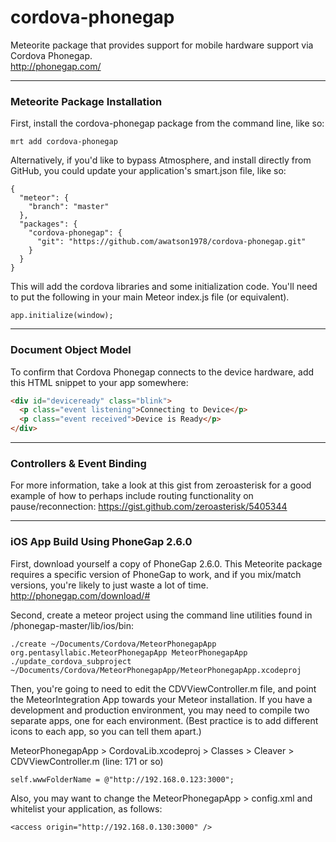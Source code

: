 cordova-phonegap
================

Meteorite package that provides support for mobile hardware support via Cordova Phonegap.  
http://phonegap.com/


------------------------
### Meteorite Package Installation

First, install the cordova-phonegap package from the command line, like so:

````
mrt add cordova-phonegap
````

Alternatively, if you'd like to bypass Atmosphere, and install directly from GitHub, you could update your application's smart.json file, like so:

````
{
  "meteor": {
    "branch": "master"
  },
  "packages": {
    "cordova-phonegap": {
      "git": "https://github.com/awatson1978/cordova-phonegap.git"
    }
  }
}

````

This will add the cordova libraries and some initialization code.  You'll need to put the following in your main Meteor index.js file (or equivalent).

````
app.initialize(window);
````

------------------------
### Document Object Model

To confirm that Cordova Phonegap connects to the device hardware, add this HTML snippet to your app somewhere:
````html
<div id="deviceready" class="blink">
  <p class="event listening">Connecting to Device</p>
  <p class="event received">Device is Ready</p>
</div>
````

------------------------
### Controllers & Event Binding

For more information, take a look at this gist from zeroasterisk for a good example of how to perhaps include routing functionality on pause/reconnection:
https://gist.github.com/zeroasterisk/5405344





------------------------
### iOS App Build Using PhoneGap 2.6.0

First, download yourself a copy of PhoneGap 2.6.0.  This Meteorite package requires a specific version of PhoneGap to work, and if you mix/match versions, you're likely to just waste a lot of time.
http://phonegap.com/download/#


Second, create a meteor project using the command line utilities found in /phonegap-master/lib/ios/bin:
````
./create ~/Documents/Cordova/MeteorPhonegapApp org.pentasyllabic.MeteorPhonegapApp MeteorPhonegapApp
./update_cordova_subproject ~/Documents/Cordova/MeteorPhonegapApp/MeteorPhonegapApp.xcodeproj
````

Then, you're going to need to edit the CDVViewController.m file, and point the MeteorIntegration App towards your Meteor installation.  If you have a development and production environment, you may need to compile two separate apps, one for each environment.  (Best practice is to add different icons to each app, so you can tell them apart.)

MeteorPhonegapApp > CordovaLib.xcodeproj > Classes > Cleaver > CDVViewController.m (line: 171 or so)
````
self.wwwFolderName = @"http://192.168.0.123:3000";
````

Also, you may want to change the MeteorPhonegapApp > config.xml and whitelist your application, as follows:
````
<access origin="http://192.168.0.130:3000" />
````

